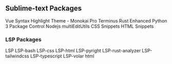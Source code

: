 ## Sublime-text Packages

Vue Syntax Highlight
Theme - Monokai Pro
Terminus
Rust Enhanced
Python 3 
Package Control
Nodejs
multiEditUtils
CSS Snippets
HTML Snippets

### LSP Packages

LSP
LSP-bash
LSP-css
LSP-html
LSP-pyright
LSP-rust-analyzer
LSP-tailwindcss
LSP-typescript
LSP-volar
html

